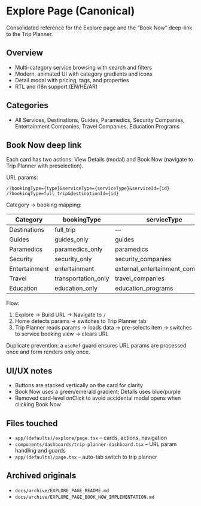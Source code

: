 # Explore Page (Canonical)

Consolidated reference for the Explore page and the “Book Now” deep-link to the Trip Planner.

## Overview

- Multi-category service browsing with search and filters
- Modern, animated UI with category gradients and icons
- Detail modal with pricing, tags, and properties
- RTL and i18n support (EN/HE/AR)

## Categories

- All Services, Destinations, Guides, Paramedics, Security Companies, Entertainment Companies, Travel Companies, Education Programs

## Book Now deep link

Each card has two actions: View Details (modal) and Book Now (navigate to Trip Planner with preselection).

URL params:

```
/?bookingType={type}&serviceType={serviceType}&serviceId={id}
/?bookingType=full_trip&destinationId={id}
```

Category → booking mapping:

| Category      | bookingType             | serviceType                         |
|---------------|-------------------------|-------------------------------------|
| Destinations  | full_trip               | —                                   |
| Guides        | guides_only             | guides                              |
| Paramedics    | paramedics_only         | paramedics                          |
| Security      | security_only           | security_companies                  |
| Entertainment | entertainment           | external_entertainment_companies    |
| Travel        | transportation_only     | travel_companies                    |
| Education     | education_only          | education_programs                  |

Flow:

1) Explore → Build URL → Navigate to `/`
2) Home detects params → switches to Trip Planner tab
3) Trip Planner reads params → loads data → pre-selects item → switches to service booking view → clears URL

Duplicate prevention: a `useRef` guard ensures URL params are processed once and form renders only once.

## UI/UX notes

- Buttons are stacked vertically on the card for clarity
- Book Now uses a green/emerald gradient; Details uses blue/purple
- Removed card-level onClick to avoid accidental modal opens when clicking Book Now

## Files touched

- `app/(defaults)/explore/page.tsx` – cards, actions, navigation
- `components/dashboards/trip-planner-dashboard.tsx` – URL param handling and guards
- `app/(defaults)/page.tsx` – auto-tab switch to trip planner

## Archived originals

- `docs/archive/EXPLORE_PAGE_README.md`
- `docs/archive/EXPLORE_PAGE_BOOK_NOW_IMPLEMENTATION.md`
